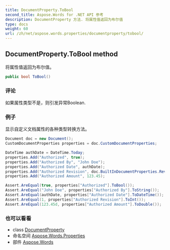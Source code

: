 ```yaml
---
title: DocumentProperty.ToBool
second_title: Aspose.Words for .NET API 参考
description: DocumentProperty 方法. 将属性值返回为布尔值
type: docs
weight: 60
url: /zh/net/aspose.words.properties/documentproperty/tobool/
---
```

## DocumentProperty.ToBool method

将属性值返回为布尔值。

```csharp
public bool ToBool()
```

### 评论

如果属性类型不是，则引发异常Boolean.

### 例子

显示自定义文档属性的各种类型转换方法。

```csharp
Document doc = new Document();
CustomDocumentProperties properties = doc.CustomDocumentProperties;

DateTime authDate = DateTime.Today;
properties.Add("Authorized", true);
properties.Add("Authorized By", "John Doe");
properties.Add("Authorized Date", authDate);
properties.Add("Authorized Revision", doc.BuiltInDocumentProperties.RevisionNumber);
properties.Add("Authorized Amount", 123.45);

Assert.AreEqual(true, properties["Authorized"].ToBool());
Assert.AreEqual("John Doe", properties["Authorized By"].ToString());
Assert.AreEqual(authDate, properties["Authorized Date"].ToDateTime());
Assert.AreEqual(1, properties["Authorized Revision"].ToInt());
Assert.AreEqual(123.45d, properties["Authorized Amount"].ToDouble());
```

### 也可以看看

* class [DocumentProperty](../)
* 命名空间 [Aspose.Words.Properties](../../documentproperty/)
* 部件 [Aspose.Words](../../../)


